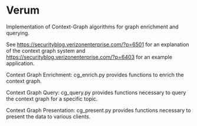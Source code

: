 Verum
=====

Implementation of Context-Graph algorithms for graph enrichment and querying. 

See https://securityblog.verizonenterprise.com/?p=6501 for an explanation of the context graph system and
https://securityblog.verizonenterprise.com/?p=6403 for an example application.

Context Graph Enrichment:
cg_enrich.py provides functions to enrich the context graph.

Context Graph Query:
cg_query.py provides functions necessary to query the context graph for a specific topic.

Context Graph Presentation:
cg_present.py provides functions necessary to present the data to various clients.